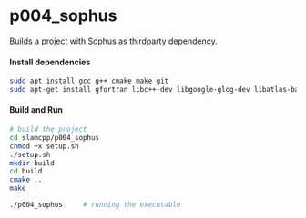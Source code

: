# p004_sophus

Builds a project with Sophus as thirdparty dependency.

#### Install dependencies

```bash
sudo apt install gcc g++ cmake make git
sudo apt-get install gfortran libc++-dev libgoogle-glog-dev libatlas-base-dev libsuitesparse-dev libceres-dev ccache libeigen3-dev libfmt-dev
```

#### Build and Run

```bash
# build the project
cd slamcpp/p004_sophus
chmod +x setup.sh
./setup.sh
mkdir build
cd build
cmake ..
make

./p004_sophus     # running the executable
```
